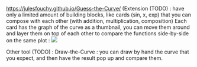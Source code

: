 https://julesfouchy.github.io/Guess-the-Curve/ (Extension (TODO) : have only a limited amount of building blocks, like cards (sin, x, exp) that you can compose with each other (with addition, multiplication, composition) Each card has the graph of the curve as a thumbnail, you can move them around and layer them on top of each other to compare the functions side-by-side on the same plot :
![](guess-the-curve.jpg)
 
Other tool (TODO) : Draw-the-Curve : you can draw by hand the curve that you expect, and then have the result pop up and compare them.